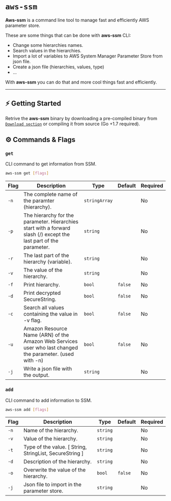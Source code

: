 # `aws-ssm`

<b>Aws-ssm</b> is a command line tool to manage fast and efficiently AWS parameter store.

These are some things that can be done with <b>aws-ssm</b> CLI:

- Change some hierarchies names.
- Search values in the hierarchies.
- Import a lot of variables to AWS System Manager Parameter Store from json file.
- Create a json file (hierarchies, values, type)
- ...

With <b>aws-ssm</b> you can do that and more cool  things fast and efficiently.

***

## ⚡️ Getting Started
Retrive the <b>aws-ssm</b> binary by downloading a pre-compiled binary from [`Download section`](https://github.com/namku/aws-ssm/tags) or compiling it from source (Go +1.7 required).

## ⚙️  Commands & Flags

### `get`

CLI command to get information from SSM.

```bash
aws-ssm get [flags]
```

| Flag | Description                                                                                                        | Type          | Default | Required |
|------|--------------------------------------------------------------------------------------------------------------------|---------------|---------|----------|
| `-n` | The complete name of the paramter (hierarchy).                                                                     | `stringArray` |         | No       |
| `-p` | The hierarchy for the parameter. Hierarchies start with a forward slash (/) except the last part of the parameter. | `string`      |         | No       |
| `-r` | The last part of the hierarchy (variable).                                                                         | `string`      |         | No       |
| `-v` | The value of the hierarchy.                                                                                        | `string`      |         | No       |
| `-f` | Print hierarchy.                                                                                                   | `bool`        | `false` | No       |
| `-d` | Print decrypted SecureString.                                                                                      | `bool`        | `false` | No       |
| `-c` | Search all values containing the value in -v flag.                                                                 | `bool`        | `false` | No       |
| `-u` | Amazon Resource Name (ARN) of the Amazon Web Services user who last changed the parameter. (used with -n)         | `bool`        | `false` | No       |
| `-j` | Write a json file with the output.                                                                                 | `string`      |         | No       |


### `add`

CLI command to add information to SSM.

```bash
aws-ssm add [flags]
```

| Flag | Description                                             | Type          | Default | Required |
|------|---------------------------------------------------------|---------------|---------|----------|
| `-n` | Name of the hierarchy.                                  | `string`      |         | No       |
| `-v` | Value of the hierarchy.                                 | `string`      |         | No       |
| `-t` | Type of the value. [ String, StringList, SecureString ] | `string`      |         | No       |
| `-d` | Description of the hierarchy.                           | `string`      |         | No       |
| `-o` | Overwrite the value of the hierarchy.                   | `bool`        | `false` | No       |
| `-j` | Json file to import in the parameter store.             | `string`      |         | No       |


